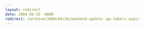 ```yaml
---
layout: redirect
date: 2004-04-25 -0800
redirect: /archive/2004/04/26/weekend-update--go-lakers.aspx/
---
```

